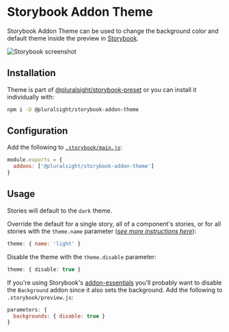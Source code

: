 # Storybook Addon Theme

Storybook Addon Theme can be used to change the background color and default theme inside the preview in [Storybook](https://storybook.js.org).

![Storybook screenshot](https://user-images.githubusercontent.com/679346/113085270-c0c51800-919c-11eb-8325-d41f32fc2b50.png)

## Installation

Theme is part of [@pluralsight/storybook-preset](https://github.com/pluralsight/design-system/tree/master/packages/storybook-preset) or you can install it individually with:

```sh
npm i -D @pluralsight/storybook-addon-theme
```

## Configuration

Add the following to [`.storybook/main.js`](https://storybook.js.org/docs/react/configure/overview#configure-your-storybook-project):

```js
module.exports = {
  addons: ['@pluralsight/storybook-addon-theme']
}
```

## Usage

Stories will default to the `dark` theme.

Override the default for a single story, all of a component's stories, or for all stories with the `theme.name` parameter (*[see more instructions here](https://storybook.js.org/docs/react/writing-stories/parameters)*):

```js
theme: { name: 'light' }
```

Disable the theme with the `theme.disable` parameter:

```typescript jsx
theme: { disable: true }
```

If you're using Storybook's [addon-essentials](https://storybook.js.org/docs/react/essentials/introduction) you'll probably want to disable the `Background` addon since it also sets the background. Add the following to `.storybook/preview.js`:
```js
parameters: {
  backgrounds: { disable: true }
}
```

